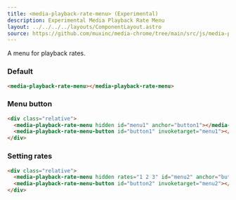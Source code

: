 ```yaml
---
title: <media-playback-rate-menu> (Experimental)
description: Experimental Media Playback Rate Menu
layout: ../../../../layouts/ComponentLayout.astro
source: https://github.com/muxinc/media-chrome/tree/main/src/js/media-playback-rate-menu.js
---
```


A menu for playback rates.

### Default

<style>
  media-playback-rate-menu {
    min-width: 150px;
    min-height: 85px;
  }
</style>

<media-playback-rate-menu></media-playback-rate-menu>

```html
<media-playback-rate-menu></media-playback-rate-menu>
```

### Menu button

<div class="relative">
  <media-playback-rate-menu hidden id="menu1" anchor="menu-button1"></media-playback-rate-menu>
  <media-playback-rate-menu-button id="menu-button1" invoketarget="menu1"></media-playback-rate-menu-button>
</div>

```html
<div class="relative">
  <media-playback-rate-menu hidden id="menu1" anchor="button1"></media-playback-rate-menu>
  <media-playback-rate-menu-button id="button1" invoketarget="menu1"></media-playback-rate-menu-button>
</div>
```

### Setting rates

<div class="relative">
  <media-playback-rate-menu hidden rates="1 2 3" id="menu2" anchor="button2"></media-playback-rate-menu>
  <media-playback-rate-menu-button id="button2" invoketarget="menu2"></media-playback-rate-menu-button>
</div>

```html
<div class="relative">
  <media-playback-rate-menu hidden rates="1 2 3" id="menu2" anchor="button2"></media-playback-rate-menu>
  <media-playback-rate-menu-button id="button2" invoketarget="menu2"></media-playback-rate-menu-button>
</div>
```
